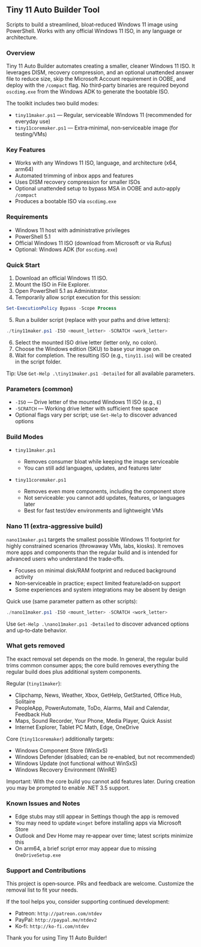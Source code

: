 ## Tiny 11 Auto Builder Tool
Scripts to build a streamlined, bloat‑reduced Windows 11 image using PowerShell. Works with any official Windows 11 ISO, in any language or architecture.

### Overview
Tiny 11 Auto Builder automates creating a smaller, cleaner Windows 11 ISO. It leverages DISM, recovery compression, and an optional unattended answer file to reduce size, skip the Microsoft Account requirement in OOBE, and deploy with the `/compact` flag. No third‑party binaries are required beyond `oscdimg.exe` from the Windows ADK to generate the bootable ISO.

The toolkit includes two build modes:
- `tiny11maker.ps1` — Regular, serviceable Windows 11 (recommended for everyday use)
- `tiny11coremaker.ps1` — Extra‑minimal, non‑serviceable image (for testing/VMs)

### Key Features
- Works with any Windows 11 ISO, language, and architecture (x64, arm64)
- Automated trimming of inbox apps and features
- Uses DISM recovery compression for smaller ISOs
- Optional unattended setup to bypass MSA in OOBE and auto‑apply `/compact`
- Produces a bootable ISO via `oscdimg.exe`

### Requirements
- Windows 11 host with administrative privileges
- PowerShell 5.1
- Official Windows 11 ISO (download from Microsoft or via Rufus)
- Optional: Windows ADK (for `oscdimg.exe`)

### Quick Start
1) Download an official Windows 11 ISO.
2) Mount the ISO in File Explorer.
3) Open PowerShell 5.1 as Administrator.
4) Temporarily allow script execution for this session:
```powershell
Set-ExecutionPolicy Bypass -Scope Process
```
5) Run a builder script (replace with your paths and drive letters):
```powershell
./tiny11maker.ps1 -ISO <mount_letter> -SCRATCH <work_letter>
```
6) Select the mounted ISO drive letter (letter only, no colon).
7) Choose the Windows edition (SKU) to base your image on.
8) Wait for completion. The resulting ISO (e.g., `tiny11.iso`) will be created in the script folder.

Tip: Use `Get-Help .\tiny11maker.ps1 -Detailed` for all available parameters.

### Parameters (common)
- `-ISO` — Drive letter of the mounted Windows 11 ISO (e.g., `E`)
- `-SCRATCH` — Working drive letter with sufficient free space
- Optional flags vary per script; use `Get-Help` to discover advanced options

### Build Modes
- `tiny11maker.ps1`
  - Removes consumer bloat while keeping the image serviceable
  - You can still add languages, updates, and features later

- `tiny11coremaker.ps1`
  - Removes even more components, including the component store
  - Not serviceable: you cannot add updates, features, or languages later
  - Best for fast test/dev environments and lightweight VMs

### Nano 11 (extra‑aggressive build)
`nano11maker.ps1` targets the smallest possible Windows 11 footprint for highly constrained scenarios (throwaway VMs, labs, kiosks). It removes more apps and components than the regular build and is intended for advanced users who understand the trade‑offs.

- Focuses on minimal disk/RAM footprint and reduced background activity
- Non‑serviceable in practice; expect limited feature/add‑on support
- Some experiences and system integrations may be absent by design

Quick use (same parameter pattern as other scripts):
```powershell
./nano11maker.ps1 -ISO <mount_letter> -SCRATCH <work_letter>
```
Use `Get-Help .\nano11maker.ps1 -Detailed` to discover advanced options and up‑to‑date behavior.

### What gets removed
The exact removal set depends on the mode. In general, the regular build trims common consumer apps; the core build removes everything the regular build does plus additional system components.

Regular (`tiny11maker`):
- Clipchamp, News, Weather, Xbox, GetHelp, GetStarted, Office Hub, Solitaire
- PeopleApp, PowerAutomate, ToDo, Alarms, Mail and Calendar, Feedback Hub
- Maps, Sound Recorder, Your Phone, Media Player, Quick Assist
- Internet Explorer, Tablet PC Math, Edge, OneDrive

Core (`tiny11coremaker`) additionally targets:
- Windows Component Store (WinSxS)
- Windows Defender (disabled; can be re‑enabled, but not recommended)
- Windows Update (not functional without WinSxS)
- Windows Recovery Environment (WinRE)

Important: With the core build you cannot add features later. During creation you may be prompted to enable .NET 3.5 support.

### Known Issues and Notes
- Edge stubs may still appear in Settings though the app is removed
- You may need to update `winget` before installing apps via Microsoft Store
- Outlook and Dev Home may re‑appear over time; latest scripts minimize this
- On arm64, a brief script error may appear due to missing `OneDriveSetup.exe`

### Support and Contributions
This project is open‑source. PRs and feedback are welcome. Customize the removal list to fit your needs.

If the tool helps you, consider supporting continued development:
- Patreon: `http://patreon.com/ntdev`
- PayPal: `http://paypal.me/ntdev2`
- Ko‑fi: `http://ko-fi.com/ntdev`

Thank you for using Tiny 11 Auto Builder!
